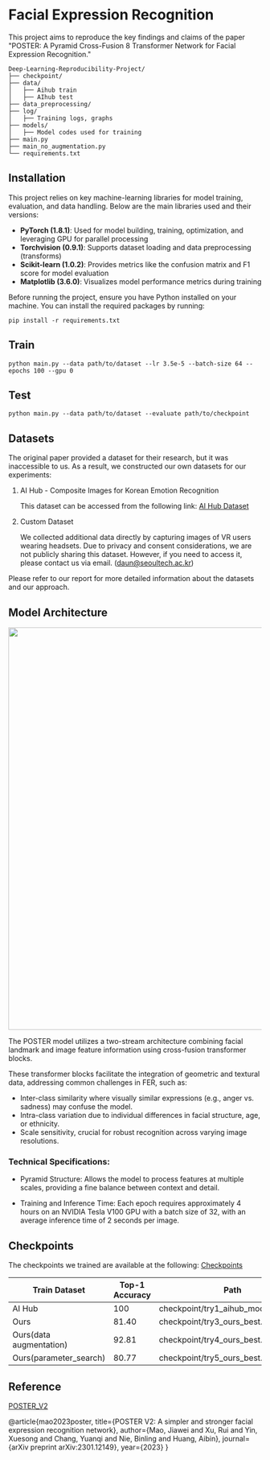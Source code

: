 # Facial Expression Recognition 

This project aims to reproduce the key findings and claims of the paper "POSTER: A Pyramid Cross-Fusion 8 Transformer Network for Facial Expression Recognition." 

```
Deep-Learning-Reproducibility-Project/
├── checkpoint/
├── data/
│   ├── Aihub train
│   ├── AIhub test
├── data_preprocessing/
├── log/             
│   ├── Training logs, graphs
├── models/          
│   ├── Model codes used for training
├── main.py
├── main_no_augmentation.py
└── requirements.txt
```
## Installation

This project relies on key machine-learning libraries for model training, evaluation, and data handling. Below are the main libraries used and their versions:

- **PyTorch (1.8.1)**: Used for model building, training, optimization, and leveraging GPU for parallel processing
- **Torchvision (0.9.1)**: Supports dataset loading and data preprocessing (transforms)
- **Scikit-learn (1.0.2)**: Provides metrics like the confusion matrix and F1 score for model evaluation
- **Matplotlib (3.6.0)**: Visualizes model performance metrics during training

Before running the project, ensure you have Python installed on your machine. You can install the required packages by running:


    pip install -r requirements.txt


## Train

    python main.py --data path/to/dataset --lr 3.5e-5 --batch-size 64 --epochs 100 --gpu 0

## Test

    python main.py --data path/to/dataset --evaluate path/to/checkpoint

## Datasets 

The original paper provided a dataset for their research, but it was inaccessible to us. As a result, we constructed our own datasets for our experiments: 

1. AI Hub - Composite Images for Korean Emotion Recognition
 
   This dataset can be accessed from the following link: [AI Hub Dataset](https://aihub.or.kr/aihubdata/data/view.do?currMenu=115&topMenu=100&aihubDataSe=realm&dataSetSn=82)

2. Custom Dataset

    We collected additional data directly by capturing images of VR users wearing headsets. Due to privacy and consent considerations, we are not publicly sharing this dataset. However, if you need to access it, please contact us via email. (daun@seoultech.ac.kr)

Please refer to our report for more detailed information about the datasets and our approach.

## Model Architecture

<img src= https://github.com/user-attachments/assets/588c15da-bb25-4818-8de1-3c91d7f98585 width="800"/>

The POSTER model utilizes a two-stream architecture combining facial landmark and image feature information using cross-fusion transformer blocks. 

These transformer blocks facilitate the integration of geometric and textural data, addressing common challenges in FER, such as:

- Inter-class similarity where visually similar expressions (e.g., anger vs. sadness) may confuse the model.
- Intra-class variation due to individual differences in facial structure, age, or ethnicity.
- Scale sensitivity, crucial for robust recognition across varying image resolutions.

### Technical Specifications:
- Pyramid Structure: Allows the model to process features at multiple scales, providing a fine balance between context and detail.

- Training and Inference Time: Each epoch requires approximately 4 hours on an NVIDIA Tesla V100 GPU with a batch size of 32, with an average inference time of 2 seconds per image.


## Checkpoints

The checkpoints we trained are available at the following:
[Checkpoints](https://drive.google.com/drive/folders/1s55acYF6KqU9yJ-z909Oe1CF-kQtWFul?usp=drive_link)

| Train Dataset                  | Top-1 Accuracy | Path                                 | 
| --------------------------     | -------------- | ------------------------------------ |
| AI Hub                         | 100            | checkpoint/try1_aihub_model_best.pth |
| Ours                           | 81.40          | checkpoint/try3_ours_best.pth        |
| Ours(data augmentation)        | 92.81          | checkpoint/try4_ours_best.pth        |
| Ours(parameter_search)         | 80.77          | checkpoint/try5_ours_best.pth        |



## Reference
[POSTER_V2](https://github.com/Talented-Q/POSTER_V2)

@article{mao2023poster,
  title={POSTER V2: A simpler and stronger facial expression recognition network},
  author={Mao, Jiawei and Xu, Rui and Yin, Xuesong and Chang, Yuanqi and Nie, Binling and Huang, Aibin},
  journal={arXiv preprint arXiv:2301.12149},
  year={2023}
}
